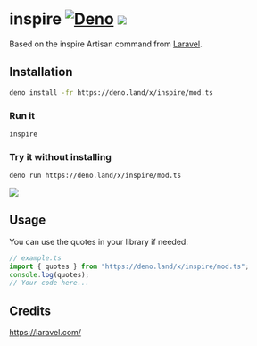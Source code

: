 # inspire [![Deno](https://github.com/sant123/inspire/actions/workflows/deno.yml/badge.svg)](https://github.com/sant123/inspire/actions/workflows/deno.yml) [![](https://badgen.net/badge/Open%20with/Runme/5B3ADF?icon=https://runme.dev/img/logo.svg)](https://www.runme.dev/api/runme?repository=git%40github.com%3Asant123%2Finspire.git)

Based on the inspire Artisan command from
[Laravel](https://github.com/laravel/framework/blob/10.x/src/Illuminate/Foundation/Inspiring.php).

## Installation

```sh { background=true }
deno install -fr https://deno.land/x/inspire/mod.ts
```

### Run it

```sh { background=true }
inspire
```

### Try it without installing

```sh { background=true }
deno run https://deno.land/x/inspire/mod.ts
```

<img src="./images/inspire.png">

## Usage

You can use the quotes in your library if needed:

```ts
// example.ts
import { quotes } from "https://deno.land/x/inspire/mod.ts";
console.log(quotes);
// Your code here...
```

## Credits

https://laravel.com/
